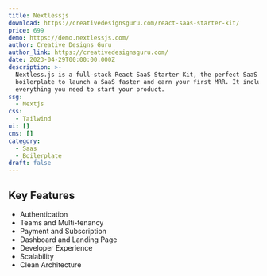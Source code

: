```yaml
---
title: Nextlessjs
download: https://creativedesignsguru.com/react-saas-starter-kit/
price: 699
demo: https://demo.nextlessjs.com/
author: Creative Designs Guru
author_link: https://creativedesignsguru.com/
date: 2023-04-29T00:00:00.000Z
description: >-
  Nextless.js is a full-stack React SaaS Starter Kit, the perfect SaaS
  boilerplate to launch a SaaS faster and earn your first MRR. It includes
  everything you need to start your product.
ssg:
  - Nextjs
css:
  - Tailwind
ui: []
cms: []
category:
  - Saas
  - Boilerplate
draft: false
---
```

## Key Features

- Authentication
- Teams and Multi-tenancy
- Payment and Subscription
- Dashboard and Landing Page
- Developer Experience
- Scalability
- Clean Architecture
